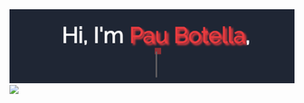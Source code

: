 <img src="https://github.com/PauBotella/PauBotella/blob/main/Profile.gif"/>

<img height="180em" src="https://github-readme-stats.vercel.app/api/top-langs/username=PauBotella&layout=compact&langs_count=7&theme=dracula"/>
<!--
**PauBotella/PauBotella** is a ✨ _special_ ✨ repository because its `README.md` (this file) appears on your GitHub profile.

Here are some ideas to get you started:

- 🔭 I’m currently working on ...
- 🌱 I’m currently learning ...
- 👯 I’m looking to collaborate on ...
- 🤔 I’m looking for help with ...
- 💬 Ask me about ...
- 📫 How to reach me: ...
- 😄 Pronouns: ...
- ⚡ Fun fact: ...
-->
